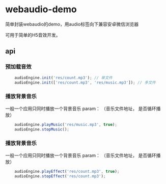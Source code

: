 # webaudio-demo

简单封装webaudio的demo，用audio标签向下兼容安卓微信浏览器

可用于简单的H5音效开发。

## api

### 预加载音效
```js
	audioEngine.init('res/count.mp3'); // 单文件
	audioEngine.init(['res/count.mp3', 'res/music.mp3']); // 多文件

```

### 播放背景音乐
一般一个应用只同时播放一个背景音乐
param： （音乐文件地址， 是否循环播放）
```js
	audioEngine.playMusic('res/music.mp3', true);
	audioEngine.stopMusic();

```

### 播放背景音乐
一般一个应用只同时播放一个背景音乐
param： （音乐文件地址， 是否循环播放）
```js
	audioEngine.playEffect('res/count.mp3', true);
	audioEngine.stopEffect('res/count.mp3');

```